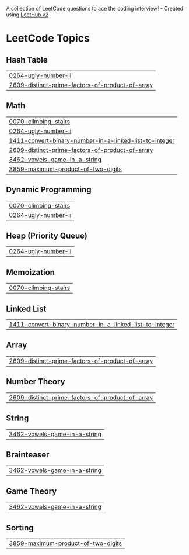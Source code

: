 A collection of LeetCode questions to ace the coding interview! - Created using [LeetHub v2](https://github.com/arunbhardwaj/LeetHub-2.0)
<!---LeetCode Topics Start-->
# LeetCode Topics
## Hash Table
|  |
| ------- |
| [0264-ugly-number-ii](https://github.com/Sambhav1501/Leetcode/tree/master/0264-ugly-number-ii) |
| [2609-distinct-prime-factors-of-product-of-array](https://github.com/Sambhav1501/Leetcode/tree/master/2609-distinct-prime-factors-of-product-of-array) |
## Math
|  |
| ------- |
| [0070-climbing-stairs](https://github.com/Sambhav1501/Leetcode/tree/master/0070-climbing-stairs) |
| [0264-ugly-number-ii](https://github.com/Sambhav1501/Leetcode/tree/master/0264-ugly-number-ii) |
| [1411-convert-binary-number-in-a-linked-list-to-integer](https://github.com/Sambhav1501/Leetcode/tree/master/1411-convert-binary-number-in-a-linked-list-to-integer) |
| [2609-distinct-prime-factors-of-product-of-array](https://github.com/Sambhav1501/Leetcode/tree/master/2609-distinct-prime-factors-of-product-of-array) |
| [3462-vowels-game-in-a-string](https://github.com/Sambhav1501/Leetcode/tree/master/3462-vowels-game-in-a-string) |
| [3859-maximum-product-of-two-digits](https://github.com/Sambhav1501/Leetcode/tree/master/3859-maximum-product-of-two-digits) |
## Dynamic Programming
|  |
| ------- |
| [0070-climbing-stairs](https://github.com/Sambhav1501/Leetcode/tree/master/0070-climbing-stairs) |
| [0264-ugly-number-ii](https://github.com/Sambhav1501/Leetcode/tree/master/0264-ugly-number-ii) |
## Heap (Priority Queue)
|  |
| ------- |
| [0264-ugly-number-ii](https://github.com/Sambhav1501/Leetcode/tree/master/0264-ugly-number-ii) |
## Memoization
|  |
| ------- |
| [0070-climbing-stairs](https://github.com/Sambhav1501/Leetcode/tree/master/0070-climbing-stairs) |
## Linked List
|  |
| ------- |
| [1411-convert-binary-number-in-a-linked-list-to-integer](https://github.com/Sambhav1501/Leetcode/tree/master/1411-convert-binary-number-in-a-linked-list-to-integer) |
## Array
|  |
| ------- |
| [2609-distinct-prime-factors-of-product-of-array](https://github.com/Sambhav1501/Leetcode/tree/master/2609-distinct-prime-factors-of-product-of-array) |
## Number Theory
|  |
| ------- |
| [2609-distinct-prime-factors-of-product-of-array](https://github.com/Sambhav1501/Leetcode/tree/master/2609-distinct-prime-factors-of-product-of-array) |
## String
|  |
| ------- |
| [3462-vowels-game-in-a-string](https://github.com/Sambhav1501/Leetcode/tree/master/3462-vowels-game-in-a-string) |
## Brainteaser
|  |
| ------- |
| [3462-vowels-game-in-a-string](https://github.com/Sambhav1501/Leetcode/tree/master/3462-vowels-game-in-a-string) |
## Game Theory
|  |
| ------- |
| [3462-vowels-game-in-a-string](https://github.com/Sambhav1501/Leetcode/tree/master/3462-vowels-game-in-a-string) |
## Sorting
|  |
| ------- |
| [3859-maximum-product-of-two-digits](https://github.com/Sambhav1501/Leetcode/tree/master/3859-maximum-product-of-two-digits) |
<!---LeetCode Topics End-->